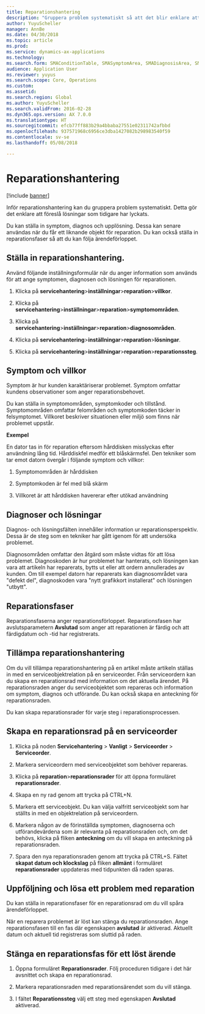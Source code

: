 ```yaml
---
title: Reparationshantering
description: "Gruppera problem systematiskt så att det blir enklare att föreslå lösningar som tidigare har lyckats."
author: YuyuScheller
manager: AnnBe
ms.date: 04/30/2018
ms.topic: article
ms.prod: 
ms.service: dynamics-ax-applications
ms.technology: 
ms.search.form: SMAConditionTable, SMASymptomArea, SMADiagnosisArea, SMAResolutionTable, SMARepairStage
audience: Application User
ms.reviewer: yuyus
ms.search.scope: Core, Operations
ms.custom: 
ms.assetid: 
ms.search.region: Global
ms.author: YuyuScheller
ms.search.validFrom: 2016-02-28
ms.dyn365.ops.version: AX 7.0.0
ms.translationtype: HT
ms.sourcegitcommit: efcb77ff883b29a4bbaba27551e02311742afbbd
ms.openlocfilehash: 937571968c6956ce3dba1427082b298983540f59
ms.contentlocale: sv-se
ms.lasthandoff: 05/08/2018

---
```


# <a name="repair-management"></a>Reparationshantering       

[!include [banner](../includes/banner.md)]


Inför reparationshantering kan du gruppera problem systematiskt. Detta gör det enklare att föreslå lösningar som tidigare har lyckats.

Du kan ställa in symptom, diagnos och upplösning. Dessa kan senare användas när du får ett liknande objekt för reparation. Du kan också ställa in reparationsfaser så att du kan följa ärendeförloppet.

## <a name="setting-up-repair-management"></a>Ställa in reparationshantering.

Använd följande inställningsformulär när du anger information som används för att ange symptomen, diagnosen och lösningen för reparationen.

1.  Klicka på **servicehantering**\>**inställningar**\>**reparation**\>**villkor**.

2.  Klicka på **servicehantering**\>**inställningar**\>**reparation**\>**symptomområden**.

3.  Klicka på **servicehantering**\>**inställningar**\>**reparation**\>**diagnosområden**.

4.  Klicka på **servicehantering**\>**inställningar**\>**reparation**\>**lösningar**.

5.  Klicka på **servicehantering**\>**inställningar**\>**reparation**\>**reparationssteg**.

## <a name="symptoms-and-conditions"></a>Symptom och villkor

Symptom är hur kunden karaktäriserar problemet. Symptom omfattar kundens observationer som anger reparationsbehovet.

Du kan ställa in symptomområden, symptomkoder och tillstånd. Symptomområden omfattar felområden och symptomkoden täcker in felsymptomet. Villkoret beskriver situationen eller miljö som finns när problemet uppstår.

**Exempel**

En dator tas in för reparation eftersom hårddisken misslyckas efter användning lång tid. Hårddiskfel medför ett blåskärmsfel. Den tekniker som tar emot datorn övergår i följande symptom och villkor:

1.  Symptomområden är hårddisken

2.  Symptomkoden är fel med blå skärm

3.  Villkoret är att hårddisken havererar efter utökad användning

## <a name="diagnosis-and-resolutions"></a>Diagnoser och lösningar

Diagnos- och lösningsfälten innehåller information ur reparationsperspektiv. Dessa är de steg som en tekniker har gått igenom för att undersöka problemet.

Diagnosområden omfattar den åtgärd som måste vidtas för att lösa problemet. Diagnoskoden är hur problemet har hanterats, och lösningen kan vara att artikeln har reparerats, bytts ut eller att ordern annullerades av kunden. Om till exempel datorn har reparerats kan diagnosområdet vara "defekt del", diagnoskoden vara "nytt grafikkort installerat" och lösningen "utbytt".

## <a name="repair-stages"></a>Reparationsfaser

Reparationsfaserna anger reparationsförloppet. Reparationsfasen har avslutsparametern **Avslutad** som anger att reparationen är färdig och att färdigdatum och -tid har registrerats.

## <a name="applying-repair-management"></a>Tillämpa reparationshantering

Om du vill tillämpa reparationshantering på en artikel måste artikeln ställas in med en serviceobjektrelation på en serviceorder. Från serviceordern kan du skapa en reparationsrad med information om det aktuella ärendet. På reparationsraden anger du serviceobjektet som repareras och information om symptom, diagnos och utförande. Du kan också skapa en anteckning för reparationsraden.

Du kan skapa reparationsrader för varje steg i reparationsprocessen.

## <a name="create-a-repair-line-on-a-service-order"></a>Skapa en reparationsrad på en serviceorder

1.  Klicka på noden **Servicehantering** \> **Vanligt** \> **Serviceorder** \> **Serviceorder**.

2.  Markera serviceordern med serviceobjektet som behöver repareras.

3.  Klicka på **reparation**\>**reparationsrader** för att öppna formuläret **reparationsrader**.

4.  Skapa en ny rad genom att trycka på CTRL+N.

5.  Markera ett serviceobjekt. Du kan välja valfritt serviceobjekt som har ställts in med en objektrelation på serviceordern.

6.  Markera någon av de förinställda symptomen, diagnoserna och utförandevärdena som är relevanta på reparationsraden och, om det behövs, klicka på fliken **anteckning** om du vill skapa en anteckning på reparationsraden.

7.  Spara den nya reparationsraden genom att trycka på CTRL+S. Fältet **skapat datum och klockslag** på fliken **allmänt** i formuläret **reparationsrader** uppdateras med tidpunkten då raden sparas.

## <a name="tracking-progress-and-resolving-a-repair-issue"></a>Uppföljning och lösa ett problem med reparation

Du kan ställa in reparationsfaser för en reparationsrad om du vill spåra ärendeförloppet.

När en reparera problemet är löst kan stänga du reparationsraden. Ange reparationsfasen till en fas där egenskapen **avslutad** är aktiverad. Aktuellt datum och aktuell tid registreras som sluttid på raden.

## <a name="close-a-repair-line-for-a-resolved-issue"></a>Stänga en reparationsfas för ett löst ärende

1.  Öppna formuläret **Reparationsrader**. Följ proceduren tidigare i det här avsnittet och skapa en reparationsrad.

2.  Markera reparationsraden med reparationsärendet som du vill stänga.

3.  I fältet **Reparationssteg** välj ett steg med egenskapen **Avslutad** aktiverad.

  



